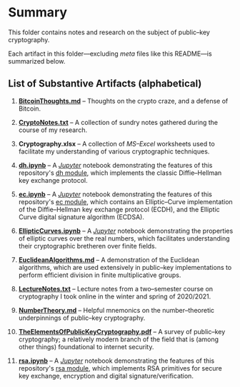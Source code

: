 # Summary
This folder contains notes and research on the subject of public&ndash;key cryptography.

Each artifact in this folder&mdash;excluding *meta* files like this README&mdash;is summarized below.

## List of Substantive Artifacts (alphabetical)
1. [**BitcoinThoughts.md**](https://github.com/dchampion/crypto/blob/master/doc/BitcoinThoughts.md) &ndash; Thoughts on the crypto craze, and a defense of Bitcoin.

2. [**CryptoNotes.txt**](https://github.com/dchampion/crypto/blob/master/doc/CryptoNotes.txt) &ndash; A collection of sundry notes gathered during the course of my research.

3. **Cryptography.xlsx** &ndash; A collection of *MS&ndash;Excel* worksheets used to facilitate my understanding of various cryptographic techniques.

4. [**dh.ipynb**](https://nbviewer.org/github/dchampion/crypto/blob/master/doc/dh.ipynb) &ndash; A [*Jupyter*](https://jupyter.org/) notebook demonstrating the features of this repository's [dh module](https://github.com/dchampion/crypto/blob/master/code/src/dh.py), which implements the classic Diffie&ndash;Hellman key exchange protocol.

5. [**ec.ipynb**](https://nbviewer.org/github/dchampion/crypto/blob/master/doc/ec.ipynb) &ndash; A [*Jupyter*](https://jupyter.org/) notebook demonstrating the features of this repository's [ec module](https://github.com/dchampion/crypto/blob/master/code/src/ec.py), which contains an Elliptic&ndash;Curve implementation of the Diffie&ndash;Hellman key exchange protocol (ECDH), and the Elliptic Curve digital signature algorithm (ECDSA).

6. [**EllipticCurves.ipynb**](https://nbviewer.org/github/dchampion/crypto/blob/master/doc/EllipticCurves.ipynb) &ndash; A [*Jupyter*](https://jupyter.org/) notebook demonstrating the properties of elliptic curves over the real numbers, which facilitates understanding their cryptographic bretheren over finite fields.

7. [**EuclideanAlgorithms.md**](https://github.com/dchampion/crypto/blob/master/doc/EuclideanAlgorithms.md) &ndash; A demonstration of the Euclidean algorithms, which are used extensively in public&ndash;key implementations to perform efficient division in finite multiplicative groups.

8. [**LectureNotes.txt**](https://github.com/dchampion/crypto/blob/master/doc/LectureNotes.txt) &ndash; Lecture notes from a two&ndash;semester course on cryptography I took online in the winter and spring of 2020/2021.

9. [**NumberTheory.md**](https://github.com/dchampion/crypto/blob/master/doc/NumberTheory.md) &ndash; Helpful mnemonics on the number&ndash;theoretic underpinnings of public&ndash;key cryptography.

10. [**TheElementsOfPublicKeyCryptography.pdf**](https://raw.githubusercontent.com/dchampion/crypto/master/doc/TheElementsOfPublicKeyCryptography.pdf) &ndash; A survey of public&ndash;key cryptography; a relatively modern branch of the field that is (among other things) foundational to internet security.

11. [**rsa.ipynb**](https://nbviewer.org/github/dchampion/crypto/blob/master/doc/rsa.ipynb) &ndash; A [*Jupyter*](https://jupyter.org/) notebook demonstrating the features of this repository's [rsa module](https://github.com/dchampion/crypto/blob/master/code/src/rsa.py), which implements RSA primitives for secure key exchange, encryption and digital signature/verification.